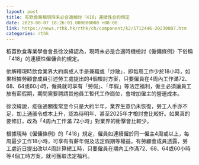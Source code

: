 ```yaml
---
layout: post
title: 有飲食業稱現時未必合適檢討「418」連續性合約規定
date: 2023-08-07 18:26:01.000000000 +08:00
link: https://news.rthk.hk/rthk/ch/component/k2/1712446-20230807.htm
categories: rthk
---
```


稻苗飲食專業學會會長徐汶緯認為，現時未必是合適時機檢討《僱傭條例》下俗稱「418」的連續性僱傭合約規定。

他解釋現時飲食業界大約兩成人手是兼職或「炒散」，即每周工作少於18小時，如果根據勞顧會成員引述勞工處提出的4個檢討方案，只要僱員在4周內工作滿72、68、64或60小時，僱員就可享有「勞假」、「年假」等法定福利，僱主必須讓員工放有薪假期，期間需要聘請其他員工暫代工作崗位，會增加僱主的營運成本。

徐汶緯說，疫後通關復常至今只是大約半年，業界生意仍未恢復，勞工人手亦不足，加上通脹令成本上升，認為待明年、甚至2025年才檢討會比較好。如果真的要修訂，改為「4周內工作滿 72小時」對業界的衝擊會比較少。

根據現時《僱傭條例》的「418」規定，僱員如連續僱於同一僱主4周或以上，每周最少工作18小時，可享有有薪年假及法定假期等權益。有勞顧會成員透露，勞工處近日提出改以4周計算總工時，只要僱員在期內工作滿72、68、64或60小時等4個工時方案，就可獲取法定福利。
